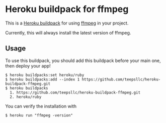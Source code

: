 Heroku buildpack for ffmpeg
=======================

This is a [Heroku buildpack](http://devcenter.heroku.com/articles/buildpacks) for using [ffmpeg](http://www.ffmpeg.org/) in your project.  

Currently, this will always install the latest version of ffmpeg.

Usage
-----
To use this buildpack, you should add this buildpack before your main one, then deploy your app!

```
$ heroku buildpacks:set heroku/ruby
$ heroku buildpacks:add --index 1 https://github.com/teepsllc/heroku-buildpack-ffmpeg.git
$ heroku buildpacks
  1. https://github.com/teepsllc/heroku-buildpack-ffmpeg.git
  2. heroku/ruby
```

You can verify the installation with
```
$ heroku run "ffmpeg -version"
```
